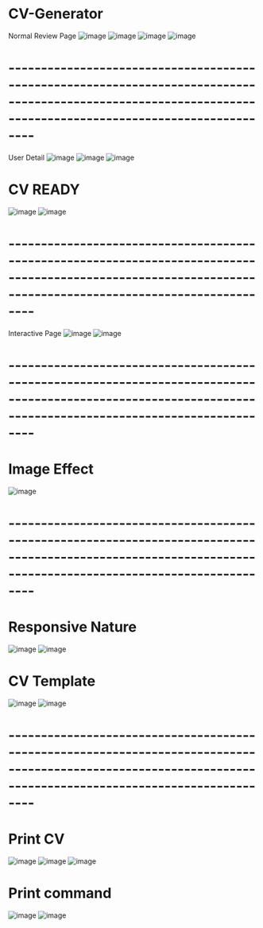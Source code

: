 # CV-Generator

Normal Review Page
![image](https://user-images.githubusercontent.com/102310770/212890501-85df09ab-cbe6-430c-a42e-d6d1516b3e3c.png)
![image](https://user-images.githubusercontent.com/102310770/212890607-f385a890-8a72-4569-abf5-33a5b3d1818b.png)
![image](https://user-images.githubusercontent.com/102310770/212891951-6ab8d125-b0d0-4d3d-ab43-27c6664ca669.png)
![image](https://user-images.githubusercontent.com/102310770/212892121-e0e21837-f531-4585-8f15-8b7fc6ad0f81.png)
# ------------------------------------------------------------------------------------------------------------------------------------------------------------

User Detail
![image](https://user-images.githubusercontent.com/102310770/212890374-e6fd917a-b4a5-4e96-a6fa-5ad3fdfdd87b.png)
![image](https://user-images.githubusercontent.com/102310770/212891019-8738eca9-4898-4108-8fb1-9d7b647a2b7a.png)
![image](https://user-images.githubusercontent.com/102310770/212891105-bfea830e-55fb-45ea-b537-2c1cb02ecde7.png)
# CV READY
![image](https://user-images.githubusercontent.com/102310770/212894510-a8dd0c8b-7057-432e-b969-448c525714fe.png)
![image](https://user-images.githubusercontent.com/102310770/212894778-14266a72-1ea6-4bc0-8a32-f99b63e25b88.png)
# ------------------------------------------------------------------------------------------------------------------------------------------------------------


Interactive Page
![image](https://user-images.githubusercontent.com/102310770/212890893-4f99b6ee-092a-426e-b405-ed7c57d37ea4.png)
![image](https://user-images.githubusercontent.com/102310770/212891478-a430a5ba-289a-4910-959f-a6a2460a36e8.png)
# ------------------------------------------------------------------------------------------------------------------------------------------------------------

# Image Effect
![image](https://user-images.githubusercontent.com/102310770/212891840-bbfa66ec-ab98-4e39-8c0b-46cf66312701.png)
# ------------------------------------------------------------------------------------------------------------------------------------------------------------

# Responsive Nature
![image](https://user-images.githubusercontent.com/102310770/212895219-34bd726f-ee62-48b0-8bc2-c333b5a89bbb.png)
![image](https://user-images.githubusercontent.com/102310770/212895083-9c31d25e-3ff8-44a8-b090-02a3e329492c.png)
# CV Template
![image](https://user-images.githubusercontent.com/102310770/212895330-cc0a099b-0b83-47fa-a4a6-85f69aa5771a.png)
![image](https://user-images.githubusercontent.com/102310770/212895503-3fb0e0cf-1dc5-488c-8e8f-83156eabcf96.png)

# ------------------------------------------------------------------------------------------------------------------------------------------------------------
# Print CV
![image](https://user-images.githubusercontent.com/102310770/212898008-ed2ec397-8d3a-40ba-b7f0-5952c371a038.png)
![image](https://user-images.githubusercontent.com/102310770/212898095-d17139ea-80cd-45f6-b825-e503c49102f8.png)
![image](https://user-images.githubusercontent.com/102310770/212898376-4318a1a4-7993-422e-8416-ea67081f5e41.png)
# Print command
![image](https://user-images.githubusercontent.com/102310770/212898478-b5ed611a-e3a1-4103-8001-b3bd32435008.png)
![image](https://user-images.githubusercontent.com/102310770/212898617-1c5fec66-019f-4df0-b199-aa7aab4b1913.png)



